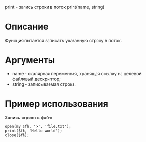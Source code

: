 print - запись строки в поток
    print(name, string)

Описание
========

Функция пытается записать указанную строку в поток.

Аргументы
=========

* name - скалярная переменная, хранящая ссылку на целевой файловый дескриптор;
* string - записываемая строка.

Пример использования
====================

Запись строки в файл:

    open(my $fh, '>', 'file.txt');
    print($fh, 'Hello world');
    close($fh);
